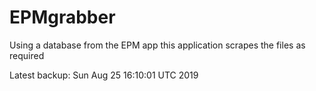 # EPMgrabber
Using a database from the EPM app this application scrapes the files as required


Latest backup: Sun Aug 25 16:10:01 UTC 2019
